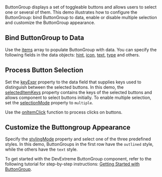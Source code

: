 ButtonGroup displays a set of toggleable buttons and allows users to select one or several of them. This demo illustrates how to configure the ButtonGroup: bind ButtonGroup to data, enable or disable multiple selection and customize the ButtonGroup appearance.

## Bind ButtonGroup to Data

Use the [items](/Documentation/ApiReference/UI_Components/dxButtonGroup/Configuration/items/) array to populate ButtonGroup with data. You can specify the following fields in the data objects: [hint](/Documentation/ApiReference/UI_Components/dxButtonGroup/Configuration/items/#hint), [icon](/Documentation/ApiReference/UI_Components/dxButtonGroup/Configuration/items/#icon), [text](/Documentation/ApiReference/UI_Components/dxButtonGroup/Configuration/items/#text), [type](/Documentation/ApiReference/UI_Components/dxButtonGroup/Configuration/items/#type) and others.

## Process Button Selection

Set the [keyExpr](/Documentation/ApiReference/UI_Components/dxButtonGroup/Configuration/#keyExpr) property to the data field that supplies keys used to distinguish between the selected buttons. In this demo, the [selectedItemKeys](/Documentation/ApiReference/UI_Components/dxButtonGroup/Configuration/#selectedItemKeys) property contains the keys of the selected buttons and allows component to select buttons initially. To enable multiple selection, set the [selectionMode](/Documentation/ApiReference/UI_Components/dxButtonGroup/Configuration/#selectionMode) property to `multiple`.

Use the [onItemClick](/Documentation/ApiReference/UI_Components/dxButtonGroup/Configuration/#onItemClick) function to process clicks on buttons.

## Customize the Buttongroup Appearance

Specify the [stylingMode](/Documentation/ApiReference/UI_Components/dxButtonGroup/Configuration/#stylingMode) property and select one of the three predefined styles. In this demo, ButtonGroups in the first row have the `outlined` style, while the others have the `text` style.

To get started with the DevExtreme ButtonGroup component, refer to the following tutorial for step-by-step instructions: [Getting Started with ButtonGroup](/Documentation/Guide/UI_Components/ButtonGroup/Getting_Started_with_ButtonGroup/).